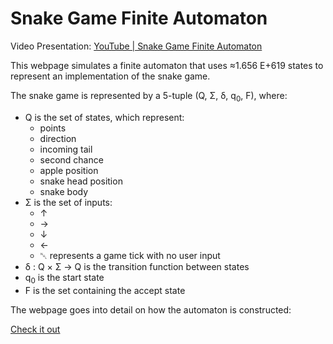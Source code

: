 # Snake Game Finite Automaton
Video Presentation: [YouTube | Snake Game Finite Automaton](https://www.youtube.com/watch?v=kmC9GL1Bz0E)

This webpage simulates a finite automaton that uses ≈1.656 E+619 states to represent an implementation of the snake game.

The snake game is represented by a 5-tuple (Q, Σ, δ, q<sub>0</sub>, F), where:
- Q is the set of states, which represent:
  - points
  - direction
  - incoming tail
  - second chance
  - apple position
  - snake head position
  - snake body
- Σ is the set of inputs:
  - ↑ 
  - → 
  - ↓ 
  - ← 
  - ␀ represents a game tick with no user input
- δ : Q × Σ → Q is the transition function between states
- q<sub>0</sub> is the start state
- F is the set containing the accept state

The webpage goes into detail on how the automaton is constructed:

[Check it out](https://snake.jamesweber.dev)
